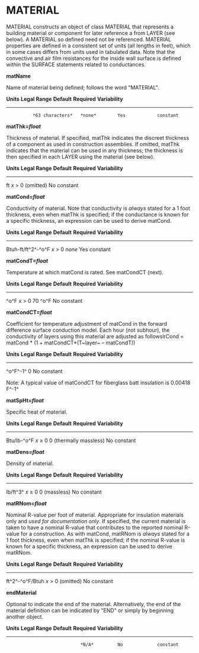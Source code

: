 # MATERIAL

MATERIAL constructs an object of class MATERIAL that represents a building material or component for later reference a from LAYER (see below). A MATERIAL so defined need not be referenced. MATERIAL properties are defined in a consistent set of units (all lengths in feet), which in some cases differs from units used in tabulated data. Note that the convective and air film resistances for the inside wall surface is defined within the SURFACE statements related to conductances.

**matName**

Name of material being defined; follows the word "MATERIAL".

  **Units**   **Legal Range**   **Default**   **Required**   **Variability**
  ----------- ----------------- ------------- -------------- -----------------
              *63 characters*   *none*        Yes            constant

**matThk=*float***

Thickness of material. If specified, matThk indicates the discreet thickness of a component as used in construction assemblies. If omitted, matThk indicates that the material can be used in any thickness; the thickness is then specified in each LAYER using the material (see below).

  **Units**   **Legal Range**   **Default**   **Required**   **Variability**
  ----------- ----------------- ------------- -------------- -----------------
  ft          *x* $>$ 0         (omitted)     No             constant

**matCond=*float***

Conductivity of material. Note that conductivity is *always* stated for a 1 foot thickness, even when matThk is specified; if the conductance is known for a specific thickness, an expression can be used to derive matCond.

  **Units**            **Legal Range**   **Default**   **Required**   **Variability**
  -------------------- ----------------- ------------- -------------- -----------------
  Btuh-ft/ft^2^-^o^F   *x* $>$ 0         *none*        Yes            constant

**matCondT=*float***

Temperature at which matCond is rated. See matCondCT (next).

  **Units**   **Legal Range**   **Default**   **Required**   **Variability**
  ----------- ----------------- ------------- -------------- -----------------
  ^o^F        *x* $>$ 0         70 ^o^F       No             constant

**matCondCT=*float***

Coefficient for temperature adjustment of matCond in the forward difference surface conduction model. Each hour (not subhour), the conductivity of layers using this material are adjusted as followslrCond = matCond \* (1 + matCondCT\*(T~layer~ – matCondT))

  **Units**   **Legal Range**   **Default**   **Required**   **Variability**
  ----------- ----------------- ------------- -------------- -----------------
  ^o^F^-1^                      0             No             constant

Note: A typical value of matCondCT for fiberglass batt insulation is 0.00418 F^-1^

**matSpHt=*float***

Specific heat of material.

  **Units**     **Legal Range**   **Default**              **Required**   **Variability**
  ------------- ----------------- ------------------------ -------------- -----------------
  Btu/lb-^o^F   *x* $\ge$ 0       0 (thermally massless)   No             constant

**matDens=*float***

Density of material.

  **Units**   **Legal Range**   **Default**    **Required**   **Variability**
  ----------- ----------------- -------------- -------------- -----------------
  lb/ft^3^    *x* $\ge$ 0       0 (massless)   No             constant

**matRNom=*float***

Nominal R-value per foot of material. Appropriate for insulation materials only and *used for documentation only*. If specified, the current material is taken to have a nominal R-value that contributes to the reported nominal R-value for a construction. As with matCond, matRNom is *always* stated for a 1 foot thickness, even when matThk is specified; if the nominal R-value is known for a specific thickness, an expression can be used to derive matRNom.

  **Units**         **Legal Range**   **Default**   **Required**   **Variability**
  ----------------- ----------------- ------------- -------------- -----------------
  ft^2^-^o^F/Btuh   *x* $>$ 0         (omitted)     No             constant

**endMaterial**

Optional to indicate the end of the material. Alternatively, the end of the material definition can be indicated by "END" or simply by beginning another object.

  **Units**   **Legal Range**   **Default**   **Required**   **Variability**
  ----------- ----------------- ------------- -------------- -----------------
                                *N/A*         No             constant


